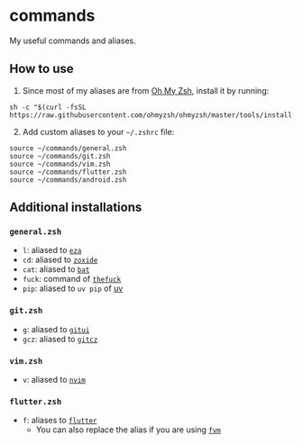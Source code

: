 # commands

My useful commands and aliases.

## How to use

1. Since most of my aliases are from [Oh My Zsh](https://github.com/ohmyzsh/ohmyzsh), install it by running:

```zsh=
sh -c "$(curl -fsSL https://raw.githubusercontent.com/ohmyzsh/ohmyzsh/master/tools/install.sh)"
```

2. Add custom aliases to your `~/.zshrc` file:

```zsh=
source ~/commands/general.zsh
source ~/commands/git.zsh
source ~/commands/vim.zsh
source ~/commands/flutter.zsh
source ~/commands/android.zsh
```

## Additional installations

### `general.zsh`

- `l`: aliased to [`eza`](https://github.com/eza-community/eza)
- `cd`: aliased to [`zoxide`](https://github.com/ajeetdsouza/zoxide?tab=readme-ov-file#getting-started)
- `cat`: aliased to [`bat`](https://github.com/sharkdp/bat)
- `fuck`: command of [`thefuck`](https://github.com/nvbn/thefuck)
- `pip`: aliased to `uv pip` of [uv](https://github.com/astral-sh/uv)

### `git.zsh`

- `g`: aliased to [`gitui`](https://github.com/extrawurst/gitui)
- `gcz`: aliased to [`gitcz`](https://github.com/streamich/git-cz)

### `vim.zsh`

- `v`: aliased to [`nvim`](https://github.com/neovim/neovim)

### `flutter.zsh`

- `f`: aliases to [`flutter`](https://flutter.dev/)
  - You can also replace the alias if you are using [`fvm`](https://github.com/fluttertools/fvm)
